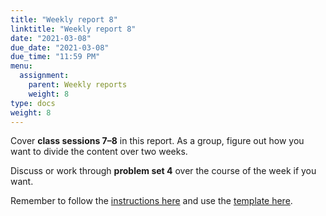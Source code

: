 ```yaml
---
title: "Weekly report 8"
linktitle: "Weekly report 8"
date: "2021-03-08"
due_date: "2021-03-08"
due_time: "11:59 PM"
menu:
  assignment:
    parent: Weekly reports
    weight: 8
type: docs
weight: 8
---
```


Cover **class sessions 7–8** in this report. As a group, figure out how you want to divide the content over two weeks.

Discuss or work through **problem set 4** over the course of the week if you want.

Remember to follow the [instructions here](/assignment/#weekly-reports-1) and use the [template here](/assignment/weekly-reports/).
